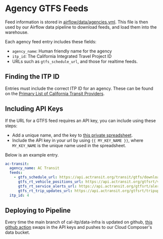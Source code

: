 # Agency GTFS Feeds

Feed information is stored in [airflow/data/agencies.yml](https://github.com/cal-itp/data-infra/blob/main/airflow/data/agencies.yml).
This file is then used by our Airflow data pipeline to download feeds, and load them into the warehouse.

Each agency feed entry includes these fields:

* `agency_name`: Human friendly name for the agency
* `itp_id`: The California Integrated Travel Project ID
* URLs such as `gtfs_schedule_url`, and those for realtime feeds.

## Finding the ITP ID

Entries must include the correct ITP ID for an agency.
These can be found on the [Primary List of California Transit Providers](https://docs.google.com/spreadsheets/d/105oar4q_Z3yihDeUlP-VnYpJ0N9Mfs7-q4TnribqYLU/edit?usp=sharing).

## Including API Keys

If the URL for a GTFS feed requires an API key, you can include using these steps:

* Add a unique name, and the key to [this private spreadsheet](https://docs.google.com/spreadsheets/d/1Fp7sesSMS6VOIndTLTKcyyN2qHj6najKAaN-I9_3SFo/edit?usp=sharing).
* Include the API key in your url by using `{{ MY_KEY_NAME }}`, where `MY_KEY_NAME`
  is the unique name used in the spreadsheet.

Below is an example entry.

```yaml
ac-transit:
  agency_name: AC Transit
  feeds:
    - gtfs_schedule_url: https://api.actransit.org/transit/gtfs/download?token={{ AC_TRANSIT_API_KEY }}
      gtfs_rt_vehicle_positions_url: https://api.actransit.org/gtfsrt/vehicles?token={{ AC_TRANSIT_API_KEY }}
      gtfs_rt_service_alerts_url: https://api.actransit.org/gtfsrt/alerts?token={{ AC_TRANSIT_API_KEY }}
      gtfs_rt_trip_updates_url: https://api.actransit.org/gtfsrt/tripupdates?token={{ AC_TRANSIT_API_KEY }}
  itp_id: 4
```


## Deploying to Pipeline

Every time the main branch of cal-itp/data-infra is updated on github,
[this github action][action] swaps in the API keys and pushes to our Cloud Composer's data bucket.

[action]: (https://github.com/cal-itp/data-infra/blob/main/.github/workflows/update_gcloud_requirements.yml)
